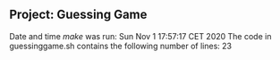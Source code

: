## Project: Guessing Game
Date and time *make* was run:
Sun Nov  1 17:57:17 CET 2020
The code in guessinggame.sh contains the following number of lines:
23

